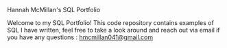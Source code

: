  Hannah McMillan's SQL Portfolio

Welcome to my SQL Portfolio! This code repository contains examples of SQL I have written, feel free to take a look around and reach out via email if you have any questions : hmcmillan041@gmail.com
